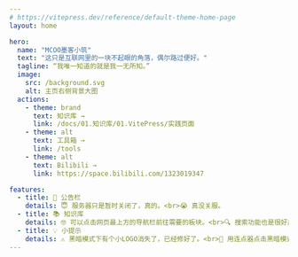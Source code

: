 ```yaml
---
# https://vitepress.dev/reference/default-theme-home-page
layout: home

hero:
  name: "MCOO墨客小筑"
  text: "这只是互联网里的一块不起眼的角落，偶尔路过便好。"
  tagline: “我唯一知道的就是我一无所知。”
  image:
    src: /background.svg
    alt: 主页右侧背景大图
  actions:
    - theme: brand
      text: 知识库 →
      link: /docs/01.知识库/01.VitePress/实践页面
    - theme: alt
      text: 工具箱 →
      link: /tools
    - theme: alt
      text: Bilibili →
      link: https://space.bilibili.com/1323019347

features:
  - title: 🥳 公告栏
    details: 😇 服务器只是暂时关闭了，真的。<br>😭 真没关服。
  - title: 📚 知识库
    details: 🤓 可以点击网页最上方的导航栏前往需要的板块。<br>🔍 搜索功能也是很好用的。
  - title: 💡 小提示
    details: ⚠️ 黑暗模式下有个小LOGO消失了，已经修好了。<br>🥳 用连点器点击黑暗模式切换按钮有惊喜。
---
```

